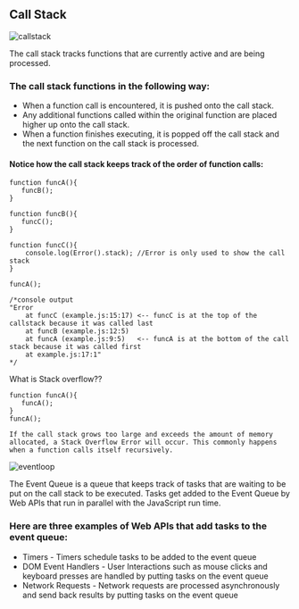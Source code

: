 ## Call Stack

![callstack](https://user-images.githubusercontent.com/16288226/48689298-cd5dfc80-ebef-11e8-8e04-a07c46fc5792.gif)

The call stack tracks functions that are currently active and are being processed.

### The call stack functions in the following way:

- When a function call is encountered, it is pushed onto the call stack.
- Any additional functions called within the original function are placed higher up onto the call stack.
- When a function finishes executing, it is popped off the call stack and the next function on the call stack is processed.

#### Notice how the call stack keeps track of the order of function calls:

```
function funcA(){
   funcB();  
}

function funcB(){
   funcC();
}

function funcC(){
    console.log(Error().stack); //Error is only used to show the call stack
}

funcA();

/*console output
"Error
    at funcC (example.js:15:17) <-- funcC is at the top of the callstack because it was called last
    at funcB (example.js:12:5)
    at funcA (example.js:9:5)   <-- funcA is at the bottom of the call stack because it was called first
    at example.js:17:1"
*/
```

What is Stack overflow??
```
function funcA(){
   funcA();  
}
funcA();
```

```
If the call stack grows too large and exceeds the amount of memory allocated, a Stack Overflow Error will occur. This commonly happens when a function calls itself recursively.
```


![eventloop](https://user-images.githubusercontent.com/16288226/48688912-2cbb0d00-ebee-11e8-9329-f814da3b21c4.gif)

The Event Queue is a queue that keeps track of tasks that are waiting to be put on the call stack to be executed. Tasks get added to the Event Queue by Web APIs that run in parallel with the JavaScript run time.

### Here are three examples of Web APIs that add tasks to the event queue:

- Timers - Timers schedule tasks to be added to the event queue 
- DOM Event Handlers - User Interactions such as mouse clicks and keyboard presses are handled by putting tasks on the event queue
- Network Requests - Network requests are processed asynchronously and send back results by putting tasks on the event queue 

